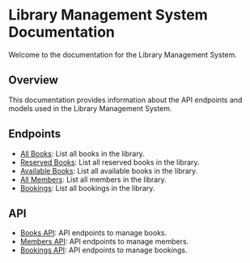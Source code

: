 # Library Management System Documentation

Welcome to the documentation for the Library Management System.

## Overview

This documentation provides information about the API endpoints and models used in the Library Management System.

## Endpoints

- [All Books](all-books.md): List all books in the library.
- [Reserved Books](reserved_books.md): List all reserved books in the library.
- [Available Books](available_books.md): List all available books in the library.
- [All Members](members.md): List all members in the library.
- [Bookings](bookings.md): List all bookings in the library.

## API

- [Books API](api/books.md): API endpoints to manage books.
- [Members API](api/members.md): API endpoints to manage members.
- [Bookings API](api/bookings.md): API endpoints to manage bookings.
